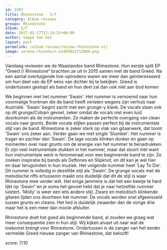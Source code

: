 ```yaml
---
id: 2397
title: Rhinestone - S/T
category: Album reviews
groups: Rhinestone
album: S/T
date: 2017-05-17T12:14:51+00:00
author: Seppe Van Ael
layout: post
permalink: /album-review/review-rhinestone-st/
image: verena-rhinohorn-e1495022712960.png
---
```

Vandaag reviewen we de Waaslandse band Rhinestone. Hun eerste split EP “Greed // Rhinestone” brachten ze uit in 2015 samen met de band Greed. Na een aantal overtuigende live-optredens waren we meer dan geïnteresseerd om hun deel van de EP eens van dichter bij te bekijken. Greed is ondertussen gestopt als band en hun deel zal dan ook niet aan bod komen

We beginnen met het nummer 'Swain'. Het nummer is vernoemd naar hun voormalige frontman die de band heeft verlaten wegens zijn verhuis naar Australië. 'Swain' begint zacht met een grunge-y klank. De vocals slaan ook op dit grunge/Cobain gevoel, zeker omdat de vocals niet even luid doorkomen als de instrumenten. Ze maken de perfecte overgang van clean vocals naar grunts. Beide vocale stijlen passen perfect bij de instrumentale stijl van de band. Rhinestone is zeker sterk op vlak van gitaarwerk, dat toont 'Swain' ons zeker aan. Verder gaan we met single 'Slumber'. Het nummer is trager en zachter dan 'Swain'. De lage vocals klinken donker en gaan op momenten over naar grunts om de energie van het nummer te benadrukken. Er zijn veel instrumentale stukken in het nummer, maar dat stoort niet want hun instrumentale werk is fenomenaal voor een beginnende band te zijn. Ze zoeken inspiratie bij bands als Deftones en Slipknot, en dit kan je wel hier en daar terugvinden in hun muziek. Het volgende nummer heet 'Lay To Die'. Dit nummer is volledig in dezelfde stijl als 'Swain'. De grunge vocals met de melodische riffs ertussenin maakt ons duidelijk dat dit de stijl is waar Rhinestone mee verder wilt. Het enige jammere is dat het een beetje té hard lijkt op 'Swain&#8221; en je soms het gevoel hebt dat je naar hetzelfde nummer luistert. 'Molly' is weer een iets andere stijl. Zware en melodisch klinkende gitaren lijden ons doorheen het nummer. De vocals worden snel afgewisseld tussen grunts en cleans. Het lied is duidelijk zwaarder dan de vorige drie maar het is een meer dan mooie afsluiter.

Rhinestone doet het goed als beginnende band, al zouden we graag wat meer consequentie zien in hun stijl. Wij kijken alvast uit naar wat de toekomst brengt voor Rhinestone. Ondertussen is de zanger van het eerder vermelde Greed nieuwe zanger van Rhinestone, dat belooft!

score: 7/10


